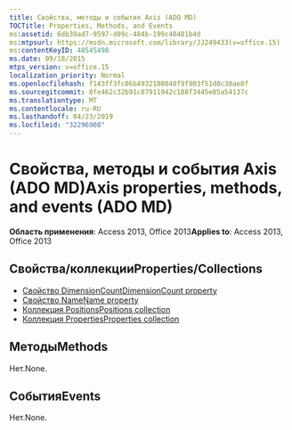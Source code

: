 ```yaml
---
title: Свойства, методы и события Axis (ADO MD)
TOCTitle: Properties, Methods, and Events
ms:assetid: 6db39ad7-9597-d09c-484b-199c40481b4d
ms:mtpsurl: https://msdn.microsoft.com/library/JJ249433(v=office.15)
ms:contentKeyID: 48545498
ms.date: 09/18/2015
mtps_version: v=office.15
localization_priority: Normal
ms.openlocfilehash: f143ff3fc06b4932180840f9f903f51d0c30ae8f
ms.sourcegitcommit: 8fe462c32b91c87911942c188f3445e85a54137c
ms.translationtype: MT
ms.contentlocale: ru-RU
ms.lasthandoff: 04/23/2019
ms.locfileid: "32296908"
---
```

# <a name="axis-properties-methods-and-events-ado-md"></a><span data-ttu-id="81d18-102">Свойства, методы и события Axis (ADO MD)</span><span class="sxs-lookup"><span data-stu-id="81d18-102">Axis properties, methods, and events (ADO MD)</span></span>


<span data-ttu-id="81d18-103">**Область применения**: Access 2013, Office 2013</span><span class="sxs-lookup"><span data-stu-id="81d18-103">**Applies to**: Access 2013, Office 2013</span></span>


## <a name="propertiescollections"></a><span data-ttu-id="81d18-104">Свойства/коллекции</span><span class="sxs-lookup"><span data-stu-id="81d18-104">Properties/Collections</span></span>

- [<span data-ttu-id="81d18-105">Свойство DimensionCount</span><span class="sxs-lookup"><span data-stu-id="81d18-105">DimensionCount property</span></span>](dimensioncount-property-ado-md.md)
- [<span data-ttu-id="81d18-106">Свойство Name</span><span class="sxs-lookup"><span data-stu-id="81d18-106">Name property</span></span>](name-property-ado-md.md)
- [<span data-ttu-id="81d18-107">Коллекция Positions</span><span class="sxs-lookup"><span data-stu-id="81d18-107">Positions collection</span></span>](positions-collection-ado-md.md)
- [<span data-ttu-id="81d18-108">Коллекция Properties</span><span class="sxs-lookup"><span data-stu-id="81d18-108">Properties collection</span></span>](properties-collection-ado.md)

## <a name="methods"></a><span data-ttu-id="81d18-109">Методы</span><span class="sxs-lookup"><span data-stu-id="81d18-109">Methods</span></span>

<span data-ttu-id="81d18-110">Нет.</span><span class="sxs-lookup"><span data-stu-id="81d18-110">None.</span></span>

## <a name="events"></a><span data-ttu-id="81d18-111">События</span><span class="sxs-lookup"><span data-stu-id="81d18-111">Events</span></span>

<span data-ttu-id="81d18-112">Нет.</span><span class="sxs-lookup"><span data-stu-id="81d18-112">None.</span></span>

